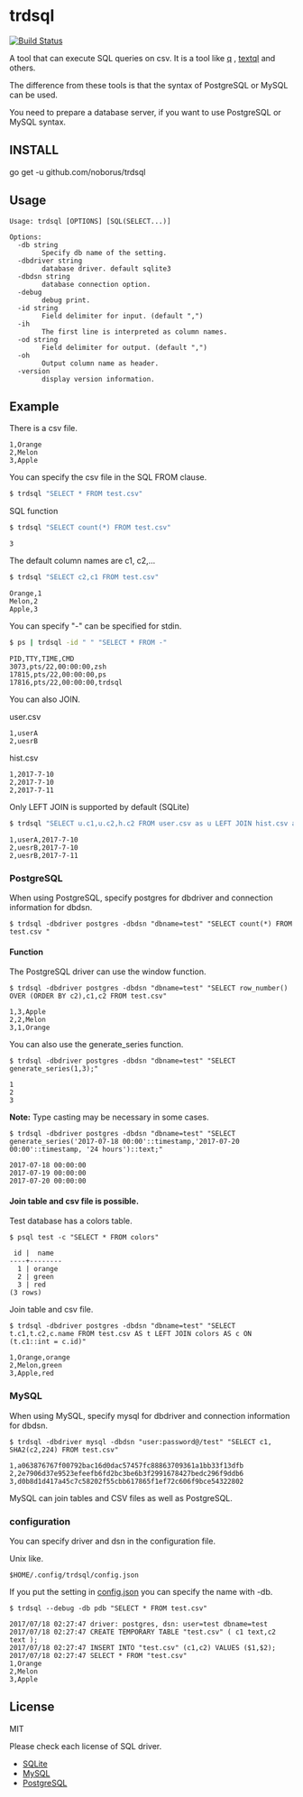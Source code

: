# trdsql

[![Build Status](https://travis-ci.org/noborus/trdsql.svg?branch=master)](https://travis-ci.org/noborus/trdsql)

A tool that can execute SQL queries on csv.
It is a tool like [q](https://github.com/harelba/q) , [textql](https://github.com/dinedal/textql) and others.

The difference from these tools is that the syntax of PostgreSQL or MySQL can be used.

You need to prepare a database server, if you want to use PostgreSQL or MySQL syntax.

## INSTALL

go get -u github.com/noborus/trdsql

## Usage

```
Usage: trdsql [OPTIONS] [SQL(SELECT...)]

Options:
  -db string
    	Specify db name of the setting.
  -dbdriver string
    	database driver. default sqlite3
  -dbdsn string
    	database connection option.
  -debug
    	debug print.
  -id string
    	Field delimiter for input. (default ",")
  -ih
    	The first line is interpreted as column names.
  -od string
    	Field delimiter for output. (default ",")
  -oh
    	Output column name as header.
  -version
    	display version information.
```

## Example

There is a csv file.
```csv
1,Orange
2,Melon
3,Apple
```

You can specify the csv file in the SQL FROM clause.

```sh
$ trdsql "SELECT * FROM test.csv"
```

SQL function

```sh
$ trdsql "SELECT count(*) FROM test.csv"
```
```
3
```

The default column names are c1, c2,...
```sh
$ trdsql "SELECT c2,c1 FROM test.csv"
```
```
Orange,1
Melon,2
Apple,3
```

You can specify "-" can be specified for stdin.
```sh
$ ps | trdsql -id " " "SELECT * FROM -"
```
```
PID,TTY,TIME,CMD
3073,pts/22,00:00:00,zsh
17815,pts/22,00:00:00,ps
17816,pts/22,00:00:00,trdsql
```

You can also JOIN.

user.csv
```
1,userA
2,uesrB
```

hist.csv
```
1,2017-7-10
2,2017-7-10
2,2017-7-11
```

Only LEFT JOIN is supported by default (SQLite)
```sh
$ trdsql "SELECT u.c1,u.c2,h.c2 FROM user.csv as u LEFT JOIN hist.csv as h ON(u.c1=h.c1)"
```
```
1,userA,2017-7-10
2,uesrB,2017-7-10
2,uesrB,2017-7-11
```

### PostgreSQL

When using PostgreSQL, specify postgres for dbdriver and connection information for dbdsn.

```
$ trdsql -dbdriver postgres -dbdsn "dbname=test" "SELECT count(*) FROM test.csv "
```

#### Function
The PostgreSQL driver can use the window function.
```
$ trdsql -dbdriver postgres -dbdsn "dbname=test" "SELECT row_number() OVER (ORDER BY c2),c1,c2 FROM test.csv"
```
```
1,3,Apple
2,2,Melon
3,1,Orange
```

You can also use the generate_series function.
```
$ trdsql -dbdriver postgres -dbdsn "dbname=test" "SELECT generate_series(1,3);"
```
```
1
2
3
```
**Note:** Type casting may be necessary in some cases.
```
$ trdsql -dbdriver postgres -dbdsn "dbname=test" "SELECT generate_series('2017-07-18 00:00'::timestamp,'2017-07-20 00:00'::timestamp, '24 hours')::text;"
```
```
2017-07-18 00:00:00
2017-07-19 00:00:00
2017-07-20 00:00:00
```
#### Join table and csv file is possible.

Test database has a colors table.
```
$ psql test -c "SELECT * FROM colors"
```
```
 id |  name  
----+--------
  1 | orange
  2 | green
  3 | red
(3 rows)
```

Join table and csv file.

```
$ trdsql -dbdriver postgres -dbdsn "dbname=test" "SELECT t.c1,t.c2,c.name FROM test.csv AS t LEFT JOIN colors AS c ON (t.c1::int = c.id)"
```

```
1,Orange,orange
2,Melon,green
3,Apple,red
```


### MySQL

When using MySQL, specify mysql for dbdriver and connection information for dbdsn.

```
$ trdsql -dbdriver mysql -dbdsn "user:password@/test" "SELECT c1, SHA2(c2,224) FROM test.csv"
```

```
1,a063876767f00792bac16d0dac57457fc88863709361a1bb33f13dfb
2,2e7906d37e9523efeefb6fd2bc3be6b3f2991678427bedc296f9ddb6
3,d0b8d1d417a45c7c58202f55cbb617865f1ef72c606f9bce54322802
```

MySQL can join tables and CSV files as well as PostgreSQL.

### configuration

You can specify driver and dsn in the configuration file.

Unix like.
```
$HOME/.config/trdsql/config.json
```

If you put the setting in [config.json](config.json.sample)  you can specify the name with -db.

```
$ trdsql --debug -db pdb "SELECT * FROM test.csv"
```
```
2017/07/18 02:27:47 driver: postgres, dsn: user=test dbname=test
2017/07/18 02:27:47 CREATE TEMPORARY TABLE "test.csv" ( c1 text,c2 text );
2017/07/18 02:27:47 INSERT INTO "test.csv" (c1,c2) VALUES ($1,$2);
2017/07/18 02:27:47 SELECT * FROM "test.csv"
1,Orange
2,Melon
3,Apple
```

## License

MIT

Please check each license of SQL driver.
* [SQLite](https://github.com/mattn/go-sqlite3)
* [MySQL](https://github.com/go-sql-driver/mysql)
* [PostgreSQL](https://github.com/lib/pq)
